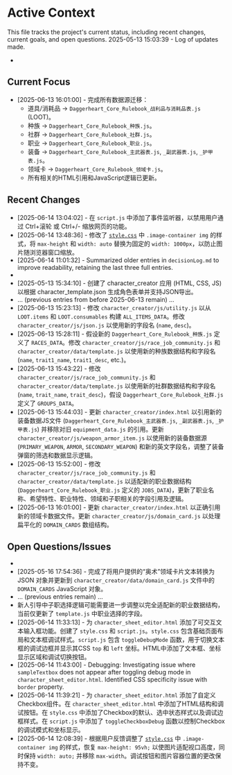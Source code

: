 # Active Context

This file tracks the project's current status, including recent changes, current goals, and open questions.
2025-05-13 15:03:39 - Log of updates made.

*

## Current Focus

* [2025-06-13 16:01:00] - 完成所有数据源迁移：
    *   道具/消耗品 -> `Daggerheart_Core_Rulebook_战利品与消耗品表.js` (LOOT)。
    *   种族 -> `Daggerheart_Core_Rulebook_种族.js`。
    *   社群 -> `Daggerheart_Core_Rulebook_社群.js`。
    *   职业 -> `Daggerheart_Core_Rulebook_职业.js`。
    *   装备 -> `Daggerheart_Core_Rulebook_主武器表.js`, `_副武器表.js`, `_护甲表.js`。
    *   领域卡 -> `Daggerheart_Core_Rulebook_领域卡.js`。
    *   所有相关的HTML引用和JavaScript逻辑已更新。

## Recent Changes

* [2025-06-14 13:04:02] - 在 `script.js` 中添加了事件监听器，以禁用用户通过 Ctrl+滚轮 或 Ctrl+/- 缩放网页的功能。
* [2025-06-14 13:48:36] - 修改了 [`style.css`](style.css:1) 中 `.image-container img` 的样式，将 `max-height` 和 `width: auto` 替换为固定的 `width: 1000px`，以防止图片随浏览器窗口缩放。
* [2025-06-14 11:01:32] - Summarized older entries in `decisionLog.md` to improve readability, retaining the last three full entries.
*
* [2025-05-13 15:34:10] - 创建了 character_creator 应用 (HTML, CSS, JS) 以根据 character_template.json 生成角色表单并支持JSON导出。
* ... (previous entries from before 2025-06-13 remain) ...
* [2025-06-13 15:23:13] - 修改 `character_creator/js/utility.js` 以从 `LOOT.items` 和 `LOOT.consumables` 构建 `ALL_ITEMS_DATA`。修改 `character_creator/js/json.js` 以使用新的字段名 (`name`, `desc`)。
* [2025-06-13 15:28:11] - 假设新的 `Daggerheart_Core_Rulebook_种族.js` 定义了 `RACES_DATA`。修改 `character_creator/js/race_job_community.js` 和 `character_creator/data/template.js` 以使用新的种族数据结构和字段名 (`name`, `trait1_name`, `trait1_desc`, etc.)。
* [2025-06-13 15:43:22] - 修改 `character_creator/js/race_job_community.js` 和 `character_creator/data/template.js` 以使用新的社群数据结构和字段名 (`name`, `trait_name`, `trait_desc`)，假设 `Daggerheart_Core_Rulebook_社群.js` 定义了 `GROUPS_DATA`。
* [2025-06-13 15:44:03] - 更新 `character_creator/index.html` 以引用新的装备数据JS文件 (`Daggerheart_Core_Rulebook_主武器表.js`, `_副武器表.js`, `_护甲表.js`) 并移除对旧 `equipment_data.js` 的引用。更新 `character_creator/js/weapon_armor_item.js` 以使用新的装备数据源 (`PRIMARY_WEAPON`, `ARMOR`, `SECONDARY_WEAPON`) 和新的英文字段名，调整了装备弹窗的筛选和数据显示逻辑。
* [2025-06-13 15:52:00] - 修改 `character_creator/js/race_job_community.js` 和 `character_creator/data/template.js` 以适配新的职业数据结构 (`Daggerheart_Core_Rulebook_职业.js` 定义的 `JOBS_DATA`)，更新了职业名称、希望特性、职业特性、领域和子职相关的字段引用及逻辑。
* [2025-06-13 16:01:00] - 更新 `character_creator/index.html` 以正确引用新的领域卡数据文件。更新 `character_creator/js/domain_card.js` 以处理扁平化的 `DOMAIN_CARDS` 数组结构。

## Open Questions/Issues

*
* [2025-05-16 17:54:36] - 完成了将用户提供的“奥术”领域卡片文本转换为 JSON 对象并更新到 `character_creator/data/domain_card.js` 文件中的 `DOMAIN_CARDS` JavaScript 对象。
* ... (previous entries remain) ...
* 新人引导中子职选择逻辑可能需要进一步调整以完全适配新的职业数据结构，当前仅更新了 `template.js` 中职业选择的字段。
* [2025-06-14 11:33:13] - 为 `character_sheet_editor.html` 添加了可交互文本输入框功能。创建了 `style.css` 和 `script.js`。`style.css` 包含基础页面布局和文本框调试样式。`script.js` 包含 `toggleDebugMode` 函数，用于切换文本框的调试边框并显示其CSS `top` 和 `left` 坐标。HTML中添加了文本框、坐标显示区域和调试切换按钮。
* [2025-06-14 11:43:00] - Debugging: Investigating issue where `sampleTextbox` does not appear after toggling debug mode in `character_sheet_editor.html`. Identified CSS specificity issue with `border` property.
* [2025-06-14 11:39:21] - 为 `character_sheet_editor.html` 添加了自定义Checkbox组件。在 `character_sheet_editor.html` 中添加了HTML结构和调试按钮。在 `style.css` 中添加了Checkbox的默认、选中状态样式以及调试边框样式。在 `script.js` 中添加了 `toggleCheckboxDebug` 函数以控制Checkbox的调试模式和坐标显示。
* [2025-06-14 12:08:39] - 根据用户反馈调整了 [`style.css`](style.css:1) 中 `.image-container img` 的样式，恢复 `max-height: 95vh;` 以使图片适配视口高度，同时保持 `width: auto;` 并移除 `max-width`。调试按钮和图片容器位置的更改保持不变。